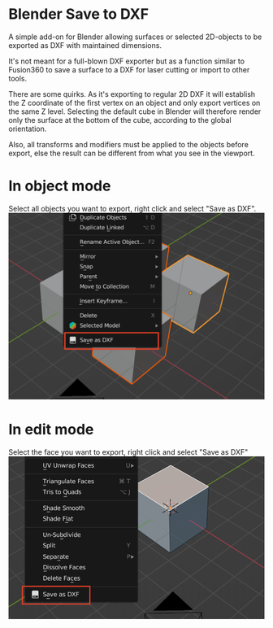 # Blender Save to DXF
A simple add-on for Blender allowing surfaces or selected 2D-objects to be exported as DXF with maintained dimensions. 

It's not meant for a full-blown DXF exporter but as a function similar to Fusion360 to save a surface to a DXF for laser cutting or import to other tools. 

There are some quirks. As it's exporting to regular 2D DXF it will establish the Z coordinate of the first vertex on an object and only export vertices on the same Z level. Selecting the default cube in Blender will therefore render only the surface at the bottom of the cube, according to the global orientation. 

Also, all transforms and modifiers must be applied to the objects before export, else the result can be different from what you see in the viewport.

# In object mode
Select all objects you want to export, right click and select "Save as DXF". 
![image](docs/selected_objects.png)

# In edit mode
Select the face you want to export, right click and select "Save as DXF"
![image](docs/edit_menu.png)

